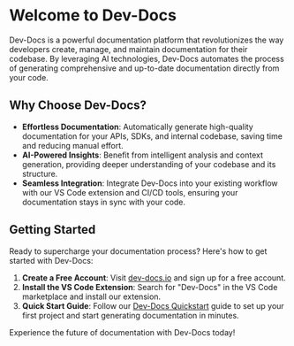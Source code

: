 

  # Welcome to Dev-Docs

Dev-Docs is a powerful documentation platform that revolutionizes the way developers create, manage, and maintain documentation for their codebase. By leveraging AI technologies, Dev-Docs automates the process of generating comprehensive and up-to-date documentation directly from your code.

## Why Choose Dev-Docs?

- **Effortless Documentation**: Automatically generate high-quality documentation for your APIs, SDKs, and internal codebase, saving time and reducing manual effort.
- **AI-Powered Insights**: Benefit from intelligent analysis and context generation, providing deeper understanding of your codebase and its structure.
- **Seamless Integration**: Integrate Dev-Docs into your existing workflow with our VS Code extension and CI/CD tools, ensuring your documentation stays in sync with your code.

## Getting Started

Ready to supercharge your documentation process? Here's how to get started with Dev-Docs:

1. **Create a Free Account**: Visit [dev-docs.io](https://dev-docs.io) and sign up for a free account.
2. **Install the VS Code Extension**: Search for "Dev-Docs" in the VS Code marketplace and install our extension.
3. **Quick Start Guide**: Follow our [Dev-Docs Quickstart](/docs/Initial-Setup/Dev-Docs-Quickstart) guide to set up your first project and start generating documentation in minutes.

Experience the future of documentation with Dev-Docs today!

  